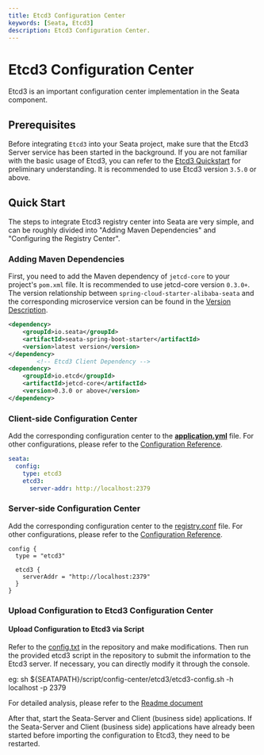 ```yaml
---
title: Etcd3 Configuration Center
keywords: [Seata, Etcd3]
description: Etcd3 Configuration Center.
---
```


# Etcd3 Configuration Center

Etcd3 is an important configuration center implementation in the Seata component.

## Prerequisites

Before integrating `Etcd3` into your Seata project, make sure that the Etcd3 Server service has been started in the background. If you are not familiar with the basic usage of Etcd3, you can refer to the [Etcd3 Quickstart](https://etcd.io/docs/v3.5/quickstart) for preliminary understanding. It is recommended to use Etcd3 version `3.5.0` or above.

## Quick Start

The steps to integrate Etcd3 registry center into Seata are very simple, and can be roughly divided into "Adding Maven Dependencies" and "Configuring the Registry Center".

### Adding Maven Dependencies

First, you need to add the Maven dependency of `jetcd-core` to your project's `pom.xml` file. It is recommended to use jetcd-core version `0.3.0+`. The version relationship between `spring-cloud-starter-alibaba-seata` and the corresponding microservice version can be found in the [Version Description](https://github.com/alibaba/spring-cloud-alibaba/wiki/%E7%89%88%E6%9C%AC%E8%AF%B4%E6%98%8E).

```xml
<dependency>
    <groupId>io.seata</groupId>
    <artifactId>seata-spring-boot-starter</artifactId>
    <version>latest version</version>
</dependency>
        <!-- Etcd3 Client Dependency -->
<dependency>
    <groupId>io.etcd</groupId>
    <artifactId>jetcd-core</artifactId>
    <version>0.3.0 or above</version>
</dependency>
```

### Client-side Configuration Center

Add the corresponding configuration center to the [**application.yml**](https://github.com/apache/incubator-seata/blob/develop/script/client/spring/application.yml) file. For other configurations, please refer to the [Configuration Reference](https://github.com/apache/incubator-seata/tree/develop/script/client).

```yaml
seata:
  config:
    type: etcd3
    etcd3:
      server-addr: http://localhost:2379
```

### Server-side Configuration Center

Add the corresponding configuration center to the [registry.conf](https://github.com/apache/incubator-seata/blob/develop/script/server/config/registry.conf) file. For other configurations, please refer to the [Configuration Reference](https://github.com/apache/incubator-seata/tree/develop/script/server).

```
config {
  type = "etcd3"

  etcd3 {
    serverAddr = "http://localhost:2379"
  }
}

```

### Upload Configuration to Etcd3 Configuration Center

#### Upload Configuration to Etcd3 via Script

Refer to the [config.txt](https://github.com/apache/incubator-seata/tree/develop/script/config-center) in the repository and make modifications. Then run the provided etcd3 script in the repository to submit the information to the Etcd3 server. If necessary, you can directly modify it through the console.

eg: sh $\{SEATAPATH}/script/config-center/etcd3/etcd3-config.sh -h localhost -p 2379

For detailed analysis, please refer to the [Readme document](https://github.com/apache/incubator-seata/blob/develop/script/config-center/README.md)

After that, start the Seata-Server and Client (business side) applications. If the Seata-Server and Client (business side) applications have already been started before importing the configuration to Etcd3, they need to be restarted.
